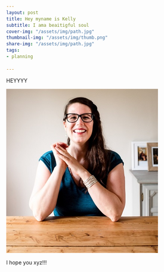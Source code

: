 ```yaml
---
layout: post
title: Hey myname is Kelly
subtitle: I ama beaitigful soul
cover-img: "/assets/img/path.jpg"
thumbnail-img: "/assets/img/thumb.png"
share-img: "/assets/img/path.jpg"
tags:
- planning

---
```

HEYYYY

![](/uploads/headshot.jpg)

I hope you xyz!!!